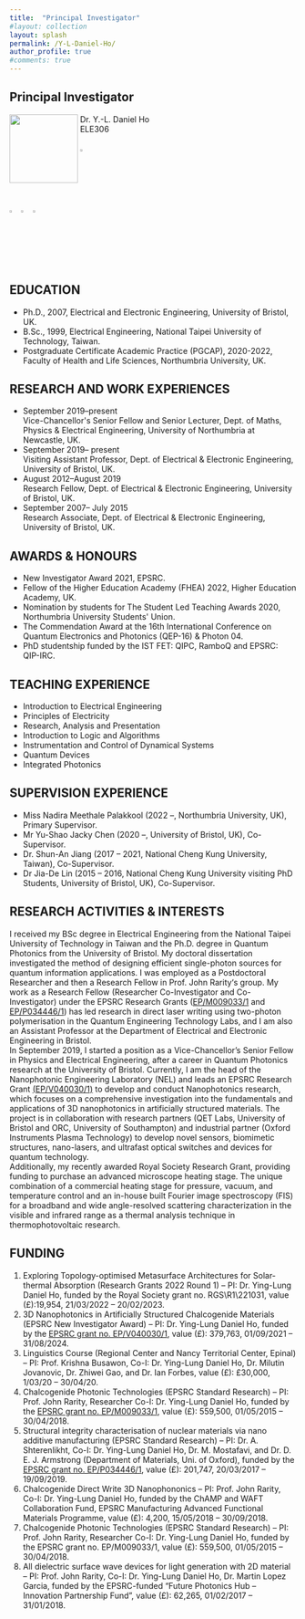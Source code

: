 ```yaml
---
title:  "Principal Investigator"
#layout: collection
layout: splash
permalink: /Y-L-Daniel-Ho/
author_profile: true
#comments: true
---
```


## Principal Investigator

<img src="{{ site.url }}{{ site.baseurl }}/assets/profiles/Daniel_Ho-1.png" style="float: left;height: 120px"/>
&nbsp;Dr. Y.-L. Daniel Ho<br>
&nbsp;ELE306<br>
&nbsp;<daniel.ho@northumbria.ac.uk><br> 
&nbsp;<a href="https://www.northumbria.ac.uk/about-us/our-staff/h/daniel-ho/"><img src="{{ site.url }}{{ site.baseurl }}/assets/profiles/nuw.png" style="left;width: 2.5%; border: none; text-decoration: none"/></a><br>
<a href="https://scholar.google.co.uk/citations?user=LNZN_NIAAAAJ"><img src="{{ site.url }}{{ site.baseurl }}/assets/profiles/google.png" style="width: 2.5%; border: none; text-decoration: none"/></a>&nbsp;
<a href="https://www.linkedin.com/in/quantumgeezer/"><img src="{{ site.url }}{{ site.baseurl }}/assets/profiles/linkedin.png" style="width: 2.5%; border: none; text-decoration: none"/></a>&nbsp;
<a href="https://twitter.com/ilhaformosa/profile/Ying-Lung_Ho"><img src="{{ site.url }}{{ site.baseurl }}/assets/profiles/Twitter-Logo-2.png" style="width: 2.5%; border: none; text-decoration: none"/></a>&nbsp;

## EDUCATION 
* Ph.D., 2007, Electrical and Electronic Engineering, University of Bristol, UK.<br>
* B.Sc., 1999, Electrical Engineering, National Taipei University of Technology, Taiwan.<br> 
* Postgraduate Certificate Academic Practice (PGCAP), 2020-2022, Faculty of Health and Life Sciences, Northumbria University, UK.<br>
## RESEARCH AND WORK EXPERIENCES 
* September 2019–present<br>
  Vice-Chancellor's Senior Fellow and Senior Lecturer, Dept. of Maths, Physics & Electrical Engineering, University of Northumbria at Newcastle, UK.<br>
* September 2019– present<br>
  Visiting Assistant Professor, Dept. of Electrical & Electronic Engineering, University of Bristol, UK.<br>
* August 2012–August 2019<br>
  Research Fellow, Dept. of Electrical & Electronic Engineering, University of Bristol, UK.<br>
* September 2007– July 2015<br>
  Research Associate, Dept. of Electrical & Electronic Engineering, University of Bristol, UK.<br>     
## AWARDS & HONOURS 
* New Investigator Award 2021, EPSRC.<br>
* Fellow of the Higher Education Academy (FHEA) 2022, Higher Education Academy, UK.<br>
* Nomination by students for The Student Led Teaching Awards 2020, Northumbria University Students' Union.<br> 
* The Commendation Award at the 16th International Conference on Quantum Electronics and Photonics (QEP-16) & Photon 04.<br> 
* PhD studentship funded by the IST FET: QIPC, RamboQ and EPSRC: QIP-IRC.<br> 
## TEACHING EXPERIENCE
* Introduction to Electrical Engineering<br>
* Principles of Electricity<br>
* Research, Analysis and Presentation<br>
* Introduction to Logic and Algorithms<br>
* Instrumentation and Control of Dynamical Systems<br>
* Quantum Devices<br> 
* Integrated Photonics<br>  
## SUPERVISION EXPERIENCE
* Miss Nadira Meethale Palakkool (2022 –, Northumbria University, UK), Primary Supervisor.<br>
* Mr Yu-Shao Jacky Chen (2020 –, University of Bristol, UK), Co-Supervisor.<br>
* Dr. Shun-An Jiang (2017 – 2021, National Cheng Kung University, Taiwan), Co-Supervisor.<br>
* Dr Jia-De Lin (2015 – 2016, National Cheng Kung University visiting PhD Students, University of Bristol, UK), Co-Supervisor.<br>
## RESEARCH ACTIVITIES & INTERESTS
I received my BSc degree in Electrical Engineering from the National Taipei University of Technology in Taiwan and the Ph.D. degree in Quantum Photonics from the University of Bristol. My doctoral dissertation investigated the method of designing efficient single-photon sources for quantum information applications. I was employed as a Postdoctoral Researcher and then a Research Fellow in Prof. John Rarity‘s group. My work as a Research Fellow (Researcher Co-Investigator and Co-Investigator) under the EPSRC Research Grants ([EP/M009033/1](https://gow.epsrc.ukri.org/NGBOViewGrant.aspx?GrantRef=EP/M009033/1) and [EP/P034446/1](https://gow.epsrc.ukri.org/NGBOViewGrant.aspx?GrantRef=EP/P034446/1)) has led research in direct laser writing using two-photon polymerisation in the Quantum Engineering Technology Labs, and I am also an Assistant Professor at the Department of Electrical and Electronic Engineering in Bristol.<br> 
In September 2019, I started a position as a Vice-Chancellor’s Senior Fellow in Physics and Electrical Engineering, after a career in Quantum Photonics research at the University of Bristol. Currently, I am the head of the  Nanophotonic Engineering Laboratory (NEL) and leads an EPSRC Research Grant [(EP/V040030/1)](https://gow.epsrc.ukri.org/NGBOViewGrant.aspx?GrantRef=EP/V040030/1) to develop and conduct Nanophotonics research, which focuses on a comprehensive investigation into the fundamentals and applications of 3D nanophotonics in artificially structured materials. The project is in collaboration with research partners (QET Labs, University of Bristol and ORC, University of Southampton) and industrial partner (Oxford Instruments Plasma Technology) to develop novel sensors, biomimetic structures, nano-lasers, and ultrafast optical switches and devices for quantum technology.<br>
Additionally, my recently awarded Royal Society Research Grant, providing funding to purchase an advanced microscope heating stage. The unique combination of a commercial heating stage for pressure, vacuum, and temperature control and an in-house built Fourier image spectroscopy (FIS) for a broadband and wide angle-resolved scattering characterization in the visible and infrared range as a thermal analysis technique in thermophotovoltaic research.<br>
## FUNDING
1. Exploring Topology-optimised Metasurface Architectures for Solar-thermal Absorption (Research Grants 2022 Round 1) – PI: Dr. Ying-Lung Daniel Ho, funded by the Royal Society grant no. RGS\R1\221031, value (£):19,954, 21/03/2022 – 20/02/2023.
2. 3D Nanophotonics in Artificially Structured Chalcogenide Materials (EPSRC New Investigator Award) – PI: Dr. Ying-Lung Daniel Ho, funded by the [EPSRC grant no. EP/V040030/1](https://gow.epsrc.ukri.org/NGBOViewGrant.aspx?GrantRef=EP/V040030/1), value (£): 379,763, 01/09/2021 – 31/08/2024.
3. Linguistics Course (Regional Center and Nancy Territorial Center, Epinal) – PI: Prof. Krishna Busawon, Co-I: Dr. Ying-Lung Daniel Ho, Dr. Milutin Jovanovic, Dr. Zhiwei Gao, and Dr. Ian Forbes, value (£): £30,000, 1/03/20 – 30/04/20.
4. Chalcogenide Photonic Technologies (EPSRC Standard Research) – PI: Prof. John Rarity, Researcher Co-I: Dr. Ying-Lung Daniel Ho, funded by the [EPSRC grant no. EP/M009033/1](https://gow.epsrc.ukri.org/NGBOViewGrant.aspx?GrantRef=EP/M009033/1), value (£): 559,500, 01/05/2015 – 30/04/2018. 
5. Structural integrity characterisation of nuclear materials via nano additive manufacturing  (EPSRC Standard Research) – PI: Dr. A. Shterenlikht, Co-I: Dr. Ying-Lung Daniel Ho, Dr. M. Mostafavi, and Dr. D. E. J. Armstrong (Department of Materials, Uni. of Oxford), funded by the [EPSRC grant no. EP/P034446/1](https://gow.epsrc.ukri.org/NGBOViewGrant.aspx?GrantRef=EP/P034446/1), value (£): 201,747, 20/03/2017 – 19/09/2019. 
6. Chalcogenide Direct Write 3D Nanophononics – PI: Prof. John Rarity, Co-I: Dr. Ying-Lung Daniel Ho, funded by the ChAMP and WAFT Collaboration Fund, EPSRC Manufacturing Advanced Functional Materials Programme, value (£): 4,200, 15/05/2018 – 30/09/2018. 
7. Chalcogenide Photonic Technologies (EPSRC Standard Research) – PI: Prof. John Rarity, Researcher Co-I: Dr. Ying-Lung Daniel Ho, funded by the EPSRC grant no. EP/M009033/1, value (£): 559,500, 01/05/2015 – 30/04/2018. 
8. All dielectric surface wave devices for light generation with 2D material – PI: Prof. John Rarity, Co-I: Dr. Ying-Lung Daniel Ho, Dr. Martin Lopez Garcia, funded by the EPSRC-funded “Future Photonics Hub – Innovation Partnership Fund”, value (£): 62,265, 01/02/2017 – 31/01/2018. 
